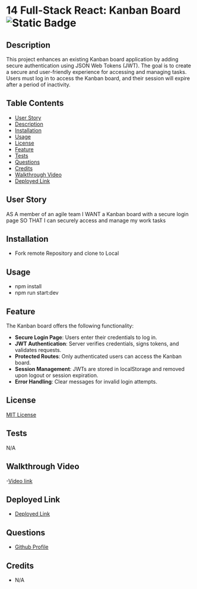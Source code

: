 # 14 Full-Stack React: Kanban Board ![Static Badge](https://img.shields.io/badge/license-MIT-blue)

## Description 

This project enhances an existing Kanban board application by adding secure authentication using JSON Web Tokens (JWT). The goal is to create a secure and user-friendly experience for accessing and managing tasks. Users must log in to access the Kanban board, and their session will expire after a period of inactivity.

## Table Contents
- [User Story](#user-story)
- [Description](#description)
- [Installation](#installation)
- [Usage](#usage)
- [License](#license)
- [Feature](#feature)
- [Tests](#tests) 
- [Questions](#questions)
- [Credits](#credits)
- [Walkthrough Video](#walkthrough-video)
- [Deployed Link](#deployed-link)

## User Story 

AS A member of an agile team
I WANT a Kanban board with a secure login page
SO THAT I can securely access and manage my work tasks

## Installation
- Fork remote Repository and clone to Local

## Usage
- npm install
- npm run start:dev

## Feature
The Kanban board offers the following functionality:

- **Secure Login Page**: Users enter their credentials to log in.
- **JWT Authentication**: Server verifies credentials, signs tokens, and validates requests.
- **Protected Routes**: Only authenticated users can access the Kanban board.
- **Session Management**: JWTs are stored in localStorage and removed upon logout or session expiration.
- **Error Handling**: Clear messages for invalid login attempts.

## License
[MIT License](https://opensource.org/license/mit)

## Tests
N/A

## Walkthrough Video
-[Video link](N/A)

## Deployed Link
- [Deployed Link](https://egy-jwt.herokuapp.com/)

## Questions
- [Github Profile](https://github.com/mwahba624/EGY-JWT)

## Credits
- N/A

